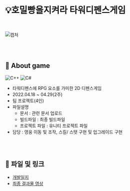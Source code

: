 # 💡호밀빵을지켜라 타워디펜스게임
</br>

![캡처](https://user-images.githubusercontent.com/101786096/184291318-c91c7a2f-3bf2-4f9c-89e0-3ba84393844a.PNG)

</br></br>
## 📌 About game
![C++](https://img.shields.io/badge/-C++-00599C?logo=c%2B%2B&style=flat)
![C#](https://img.shields.io/badge/-C%23-033963?logo=Csharp&style=flat)

+ 타워디펜스에 RPG 요소를 가미한 2D 디펜스게임
+ 2022.04.18 ~ 04.29(2주)
+ 팀 프로젝트(4인)
+ 파일설명
  * 문서 : 관련 문서 업로드
  * 빌드파일 : 최종 빌드파일
  * 프로젝트 파일 : 유니티 프로젝트 파일
+ 담당 : 영웅 이동 및 조작, 스킬/ 스탯 구현 및 업그레이드 구현


</br></br>
## 🔗 파일 및 링크
+ [개발일지](https://jjing-log.tistory.com/45)
+ [최종 결과물 영상](https://www.youtube.com/watch?v=QRUf-thZ0yw)

</br></br>
